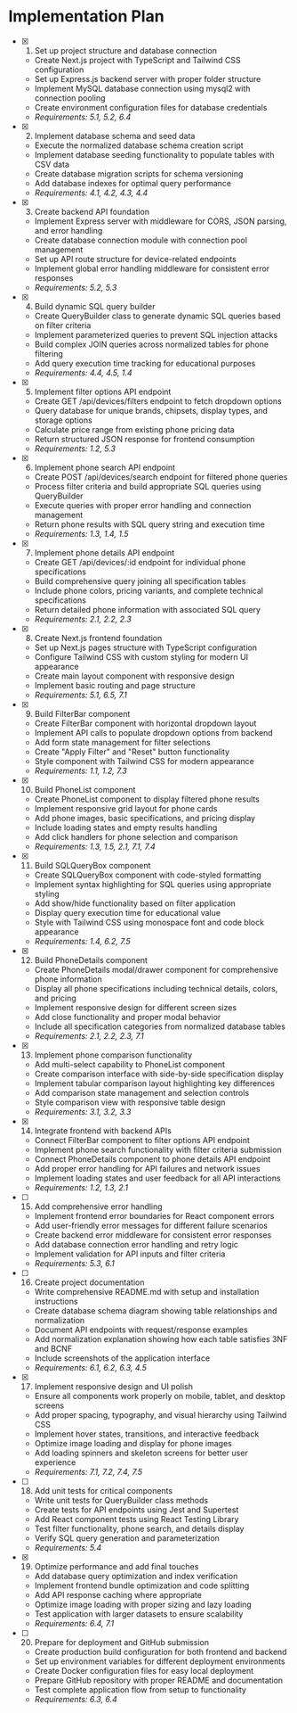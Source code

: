# Implementation Plan

- [X] 1. Set up project structure and database connection





  - Create Next.js project with TypeScript and Tailwind CSS configuration
  - Set up Express.js backend server with proper folder structure
  - Implement MySQL database connection using mysql2 with connection pooling
  - Create environment configuration files for database credentials
  - _Requirements: 5.1, 5.2, 6.4_

- [x] 2. Implement database schema and seed data





  - Execute the normalized database schema creation script
  - Implement database seeding functionality to populate tables with CSV data
  - Create database migration scripts for schema versioning
  - Add database indexes for optimal query performance
  - _Requirements: 4.1, 4.2, 4.3, 4.4_

- [x] 3. Create backend API foundation






  - Implement Express server with middleware for CORS, JSON parsing, and error handling
  - Create database connection module with connection pool management
  - Set up API route structure for device-related endpoints
  - Implement global error handling middleware for consistent error responses
  - _Requirements: 5.2, 5.3_

- [x] 4. Build dynamic SQL query builder





  - Create QueryBuilder class to generate dynamic SQL queries based on filter criteria
  - Implement parameterized queries to prevent SQL injection attacks
  - Build complex JOIN queries across normalized tables for phone filtering
  - Add query execution time tracking for educational purposes
  - _Requirements: 4.4, 4.5, 1.4_

- [x] 5. Implement filter options API endpoint





  - Create GET /api/devices/filters endpoint to fetch dropdown options
  - Query database for unique brands, chipsets, display types, and storage options
  - Calculate price range from existing phone pricing data
  - Return structured JSON response for frontend consumption
  - _Requirements: 1.2, 5.3_

- [x] 6. Implement phone search API endpoint





  - Create POST /api/devices/search endpoint for filtered phone queries
  - Process filter criteria and build appropriate SQL queries using QueryBuilder
  - Execute queries with proper error handling and connection management
  - Return phone results with SQL query string and execution time
  - _Requirements: 1.3, 1.4, 1.5_

- [x] 7. Implement phone details API endpoint






  - Create GET /api/devices/:id endpoint for individual phone specifications
  - Build comprehensive query joining all specification tables
  - Include phone colors, pricing variants, and complete technical specifications
  - Return detailed phone information with associated SQL query
  - _Requirements: 2.1, 2.2, 2.3_

- [x] 8. Create Next.js frontend foundation
  - Set up Next.js pages structure with TypeScript configuration
  - Configure Tailwind CSS with custom styling for modern UI appearance
  - Create main layout component with responsive design
  - Implement basic routing and page structure
  - _Requirements: 5.1, 6.5, 7.1_

- [x] 9. Build FilterBar component
  - Create FilterBar component with horizontal dropdown layout
  - Implement API calls to populate dropdown options from backend
  - Add form state management for filter selections
  - Create "Apply Filter" and "Reset" button functionality
  - Style component with Tailwind CSS for modern appearance
  - _Requirements: 1.1, 1.2, 7.3_

- [x] 10. Build PhoneList component
  - Create PhoneList component to display filtered phone results
  - Implement responsive grid layout for phone cards
  - Add phone images, basic specifications, and pricing display
  - Include loading states and empty results handling
  - Add click handlers for phone selection and comparison
  - _Requirements: 1.3, 1.5, 2.1, 7.1, 7.4_

- [x] 11. Build SQLQueryBox component
  - Create SQLQueryBox component with code-styled formatting
  - Implement syntax highlighting for SQL queries using appropriate styling
  - Add show/hide functionality based on filter application
  - Display query execution time for educational value
  - Style with Tailwind CSS using monospace font and code block appearance
  - _Requirements: 1.4, 6.2, 7.5_

- [x] 12. Build PhoneDetails component
  - Create PhoneDetails modal/drawer component for comprehensive phone information
  - Display all phone specifications including technical details, colors, and pricing
  - Implement responsive design for different screen sizes
  - Add close functionality and proper modal behavior
  - Include all specification categories from normalized database tables
  - _Requirements: 2.1, 2.2, 2.3, 7.1_

- [X] 13. Implement phone comparison functionality
  - Add multi-select capability to PhoneList component
  - Create comparison interface with side-by-side specification display
  - Implement tabular comparison layout highlighting key differences
  - Add comparison state management and selection controls
  - Style comparison view with responsive table design
  - _Requirements: 3.1, 3.2, 3.3_

- [X] 14. Integrate frontend with backend APIs
  - Connect FilterBar component to filter options API endpoint
  - Implement phone search functionality with filter criteria submission
  - Connect PhoneDetails component to phone details API endpoint
  - Add proper error handling for API failures and network issues
  - Implement loading states and user feedback for all API interactions
  - _Requirements: 1.2, 1.3, 2.1_

- [ ] 15. Add comprehensive error handling
  - Implement frontend error boundaries for React component errors
  - Add user-friendly error messages for different failure scenarios
  - Create backend error middleware for consistent error responses
  - Add database connection error handling and retry logic
  - Implement validation for API inputs and filter criteria
  - _Requirements: 5.3, 6.1_

- [ ] 16. Create project documentation
  - Write comprehensive README.md with setup and installation instructions
  - Create database schema diagram showing table relationships and normalization
  - Document API endpoints with request/response examples
  - Add normalization explanation showing how each table satisfies 3NF and BCNF
  - Include screenshots of the application interface
  - _Requirements: 6.1, 6.2, 6.3, 4.5_

- [X] 17. Implement responsive design and UI polish
  - Ensure all components work properly on mobile, tablet, and desktop screens
  - Add proper spacing, typography, and visual hierarchy using Tailwind CSS
  - Implement hover states, transitions, and interactive feedback
  - Optimize image loading and display for phone images
  - Add loading spinners and skeleton screens for better user experience
  - _Requirements: 7.1, 7.2, 7.4, 7.5_

- [ ] 18. Add unit tests for critical components
  - Write unit tests for QueryBuilder class methods
  - Create tests for API endpoints using Jest and Supertest
  - Add React component tests using React Testing Library
  - Test filter functionality, phone search, and details display
  - Verify SQL query generation and parameterization
  - _Requirements: 5.4_

- [X] 19. Optimize performance and add final touches
  - Add database query optimization and index verification
  - Implement frontend bundle optimization and code splitting
  - Add API response caching where appropriate
  - Optimize image loading with proper sizing and lazy loading
  - Test application with larger datasets to ensure scalability
  - _Requirements: 6.4, 7.1_

- [ ] 20. Prepare for deployment and GitHub submission
  - Create production build configuration for both frontend and backend
  - Set up environment variables for different deployment environments
  - Create Docker configuration files for easy local deployment
  - Prepare GitHub repository with proper README and documentation
  - Test complete application flow from setup to functionality
  - _Requirements: 6.3, 6.4_